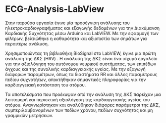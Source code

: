 # ECG-Analysis-LabView
Στην παρούσα εργασία έγινε μία προσέγγιση ανάλυσης του ηλεκτροκαρδιογραφήματος και
εξαγωγής δεδομένων για την Διακύμανση Καρδιακής Συχνότητας μέσω Arduino και
LabVIEW. Με την εφαρμογή των φίλτρων, βελτιώθηκε η καθαρότητα και αξιοπιστία των
σημάτων για περαιτέρω ανάλυση.

Χρησιμοποιώντας τη βιβλιοθήκη BioSignal στο LabVIEW, έγινε μια πρώτη ανάλυση της ΔΚΣ
(HRV) . Η ανάλυση της ΔΚΣ είναι ένα ισχυρό εργαλείο για την αξιολόγηση του αυτόνομου
νευρικού συστήματος, των επιπέδων άγχους και της συνολικής καρδιαγγειακής υγείας. Με
την εξαγωγή διάφορων παραμέτρων, όπως τα διαστήματα RR και άλλες παραμέτρους
πεδίου συχνοτήτων, αποκτήθηκαν σημαντικές πληροφορίες για την καρδιαγγειακή
κατάσταση του ατόμου.

Τα αποτελέσματα που προέκυψαν από την ανάλυση της ΔΚΣ παρείχαν μια λεπτομερή και
περιεκτική αξιολόγηση της καρδιαγγειακής υγείας του ατόμου. Αναγνωρίστηκαν και
αναλύθηκαν διάφορες παράμετροι της ΔΚΣ, συμπεριλαμβανομένων των πεδίων χρόνου,
πεδίων συχνότητας και μη γραμμικών μετρήσεων. 